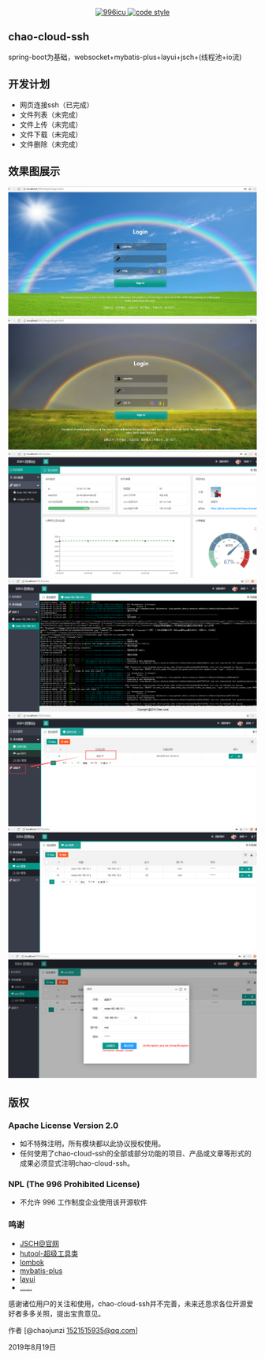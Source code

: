 <p align="center">
  <a href="https://github.com/996icu/996.ICU/blob/master/LICENSE">
    <img alt="996icu" src="https://img.shields.io/badge/license-NPL%20(The%20996%20Prohibited%20License)-blue.svg">
  </a>

  <a href="https://www.apache.org/licenses/LICENSE-2.0">
    <img alt="code style" src="https://img.shields.io/badge/license-Apache%202-4EB1BA.svg?style=flat-square">
  </a>
</p>

## chao-cloud-ssh

spring-boot为基础，websocket+mybatis-plus+layui+jsch+(线程池+io流)

## 开发计划
- 网页连接ssh（已完成）
- 文件列表（未完成）
- 文件上传（未完成）
- 文件下载（未完成）
- 文件删除（未完成）


## 效果图展示

![Image text](screenshot/1.png)
![Image text](screenshot/2.png) 
![Image text](screenshot/3.png) 
![Image text](screenshot/4.png) 
![Image text](screenshot/5.png) 
![Image text](screenshot/6.png) 
![Image text](screenshot/7.png) 

## 版权

### Apache License Version 2.0  

- 如不特殊注明，所有模块都以此协议授权使用。
- 任何使用了chao-cloud-ssh的全部或部分功能的项目、产品或文章等形式的成果必须显式注明chao-cloud-ssh。

### NPL (The 996 Prohibited License)

- 不允许 996 工作制度企业使用该开源软件

### 鸣谢
- [JSCH@官网](http://www.jcraft.com/jsch)  
- [hutool-超级工具类](https://github.com/looly/hutool)  
- [lombok](https://github.com/rzwitserloot/lombok)  
- [mybatis-plus](https://github.com/baomidou/mybatis-plus)  
- [layui](https://github.com/sentsin/layui/)  
- [......](https://github.com/)  

感谢诸位用户的关注和使用，chao-cloud-ssh并不完善，未来还恳求各位开源爱好者多多关照，提出宝贵意见。

作者 [@chaojunzi 1521515935@qq.com]

2019年8月19日